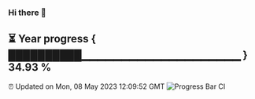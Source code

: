 ### Hi there 👋
⏳ Year progress { ██████████▁▁▁▁▁▁▁▁▁▁▁▁▁▁▁▁▁▁▁▁ } 34.93 %
---
⏰ Updated on Mon, 08 May 2023 12:09:52 GMT
![Progress Bar CI](https://github.com/Moyi321/Moyi321/workflows/Progress%20Bar%20CI/badge.svg)
